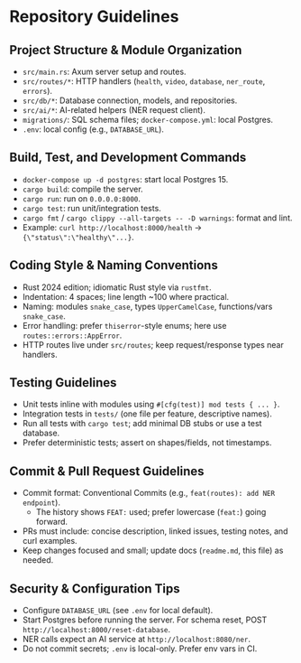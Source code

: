 # Repository Guidelines

## Project Structure & Module Organization
- `src/main.rs`: Axum server setup and routes.
- `src/routes/*`: HTTP handlers (`health`, `video`, `database`, `ner_route`, `errors`).
- `src/db/*`: Database connection, models, and repositories.
- `src/ai/*`: AI-related helpers (NER request client).
- `migrations/`: SQL schema files; `docker-compose.yml`: local Postgres.
- `.env`: local config (e.g., `DATABASE_URL`).

## Build, Test, and Development Commands
- `docker-compose up -d postgres`: start local Postgres 15.
- `cargo build`: compile the server.
- `cargo run`: run on `0.0.0.0:8000`.
- `cargo test`: run unit/integration tests.
- `cargo fmt` / `cargo clippy --all-targets -- -D warnings`: format and lint.
- Example: `curl http://localhost:8000/health` → `{\"status\":\"healthy\"...}`.

## Coding Style & Naming Conventions
- Rust 2024 edition; idiomatic Rust style via `rustfmt`.
- Indentation: 4 spaces; line length ~100 where practical.
- Naming: modules `snake_case`, types `UpperCamelCase`, functions/vars `snake_case`.
- Error handling: prefer `thiserror`-style enums; here use `routes::errors::AppError`.
- HTTP routes live under `src/routes`; keep request/response types near handlers.

## Testing Guidelines
- Unit tests inline with modules using `#[cfg(test)] mod tests { ... }`.
- Integration tests in `tests/` (one file per feature, descriptive names).
- Run all tests with `cargo test`; add minimal DB stubs or use a test database.
- Prefer deterministic tests; assert on shapes/fields, not timestamps.

## Commit & Pull Request Guidelines
- Commit format: Conventional Commits (e.g., `feat(routes): add NER endpoint`).
  - The history shows `FEAT:` used; prefer lowercase (`feat:`) going forward.
- PRs must include: concise description, linked issues, testing notes, and curl examples.
- Keep changes focused and small; update docs (`readme.md`, this file) as needed.

## Security & Configuration Tips
- Configure `DATABASE_URL` (see `.env` for local default).
- Start Postgres before running the server. For schema reset, POST `http://localhost:8000/reset-database`.
- NER calls expect an AI service at `http://localhost:8080/ner`.
- Do not commit secrets; `.env` is local-only. Prefer env vars in CI.

